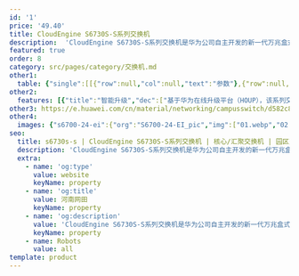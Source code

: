 ```yaml
---
id: '1'
price: '49.40'
title: CloudEngine S6730S-S系列交换机
description:  'CloudEngine S6730S-S系列交换机是华为公司自主开发的新一代万兆盒式交换机，提供全线速万兆接入接口和40GE上行接口。同时支持丰富的业务特性、完善的安全控制策略、丰富的QoS等特性以满足园区和数据中心网络的可扩展性、可靠性、可管理性及安全性等诸多挑战。'
featured: true
order: 8
category: src/pages/category/交换机.md
other1: 
  table: {"single":[[{"row":null,"col":null,"text":"参数"},{"row":null,"col":null,"text":"CloudEngine S6730S-S24X6Q-A"}],[{"row":null,"col":null,"text":"包转发率"},{"row":null,"col":null,"text":"720M/792M"}],[{"row":null,"col":null,"text":"交换容量"},{"row":null,"col":null,"text":"2.4T/24T\n"}],[{"row":null,"col":null,"text":"固定端口"},{"row":null,"col":null,"text":"24个10GE SFP+端口，6个40GE QSFP端口"}],[{"row":null,"col":null,"text":"智能升级"},{"row":null,"col":null,"text":"支持基于华为在线升级平台（HOUP）进行智能升级\n支持预加载版本极大缩短升级时间"}],[{"row":null,"col":null,"text":"SVF极简运维"},{"row":null,"col":null,"text":"支持作为Parent管理接入交换机和AP\n支持2层AS架构"}],[{"row":null,"col":null,"text":"iPCA质量感知"},{"row":null,"col":null,"text":"支持直接对业务报文标记以获得丢包数量和丢包率的实时统计\n支持二三层网络网络级和设备级丢包数量和丢包率统计"}],[{"row":null,"col":null,"text":"智能运维"},{"row":null,"col":null,"text":"支持Telemetry技术，实时采集设备数据并上送至华为园区网络分析器，及时有效界定故障及定位故障原因，精准保障用户体验"}],[{"row":null,"col":null,"text":"iStack堆叠"},{"row":null,"col":null,"text":"支持iStack堆叠，将多台支持堆叠特性的交换机逻辑上组合成以太虚拟交换机\n支持成员间冗余备份，提搞了设备级可靠性"}]]}
other2:
  features: [{"title":"智能升级","dec":["基于华为在线升级平台（HOUP），该系列交换机支持智能升级，从HOUP获得版本升级路径并下载新版本升级，升级过程高度自动化，真正做到了一键升级"]},{"title":"SVF极简网络运维","dec":["支持SVF超级虚拟交换网，即能作为Parent角色，又能作为Client角色。SVF功能将园区“核心/汇聚+接入交换机+AP”的网络架构，虚拟化为一台网元，极简网络运维"]},{"title":"网络智能运维","dec":["支持Telemetry技术，实时采集设备数据，配合园区网络分析器及时发现影响用户体验的网络问题，精准保障用户体验"]}]
other3: https://e.huawei.com/cn/material/networking/campusswitch/d582c80278e143f79fd271a0e068e34c
other4:
  images: {"s6700-24-ei":{"org":"S6700-24-EI_pic","img":["01.webp","02.webp","03.webp","04.webp","08.webp"]}}
seo:
  title: s6730s-s | CloudEngine S6730S-S系列交换机 | 核心/汇聚交换机 | 园区交换机 | 交换机 | 企业网络
  description: 'CloudEngine S6730S-S系列交换机是华为公司自主开发的新一代万兆盒式交换机，提供全线速万兆接入接口和40GE上行接口。同时支持丰富的业务特性、完善的安全控制策略、丰富的QoS等特性以满足园区和数据中心网络的可扩展性、可靠性、可管理性及安全性等诸多挑战。'
  extra:
    - name: 'og:type'
      value: website
      keyName: property
    - name: 'og:title'
      value: 河南网田
      keyName: property
    - name: 'og:description'
      value: 'CloudEngine S6730S-S系列交换机是华为公司自主开发的新一代万兆盒式交换机，提供全线速万兆接入接口和40GE上行接口。同时支持丰富的业务特性、完善的安全控制策略、丰富的QoS等特性以满足园区和数据中心网络的可扩展性、可靠性、可管理性及安全性等诸多挑战。'
      keyName: property
    - name: Robots
      value: all
template: product
---
```

